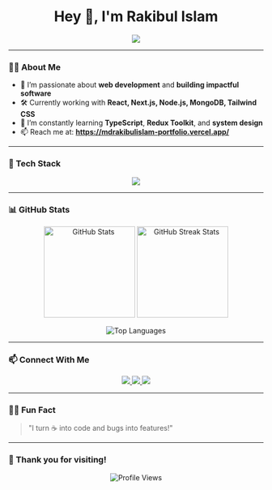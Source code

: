 <!-- README.md -->

<h1 align="center">Hey 👋, I'm Rakibul Islam</h1>

<p align="center">
  <img src="https://readme-typing-svg.demolab.com/?lines=Full%20Stack%20Web%20Developer;React%20%7C%20Next.js%20%7C%20Node.js%20%7C%20MongoDB;Love%20to%20build%20cool%20projects;Always%20learning%20new%20tech!&center=true&width=500&height=45&color=ff4c98&size=22">
</p>

---

### 👨‍💻 About Me

- 🚀 I’m passionate about **web development** and **building impactful software**
- 🛠 Currently working with **React, Next.js, Node.js, MongoDB, Tailwind CSS**
- 🌱 I’m constantly learning **TypeScript**, **Redux Toolkit**, and **system design**
- 📫 Reach me at: **https://mdrakibulislam-portfolio.vercel.app/**

---

### 🧠 Tech Stack

<p align="center">
  <img src="https://skillicons.dev/icons?i=html,css,js,ts,react,nextjs,nodejs,express,mongodb,tailwindcss,redux,git,github,vscode,figma&theme=dark" />
</p>

---

### 📊 GitHub Stats

<p align="center">
  <img src="https://github-readme-stats.vercel.app/api?username=Rakibul-Islam-R&show_icons=true&theme=radical" alt="GitHub Stats" height="180px"/>
  <img src="https://github-readme-streak-stats.herokuapp.com/?user=Rakibul-Islam-R&theme=radical" alt="GitHub Streak Stats" height="180px"/>
</p>

<p align="center">
  <img src="https://github-readme-stats.vercel.app/api/top-langs/?username=Rakibul-Islam-R&layout=compact&theme=radical" alt="Top Languages" />
</p>

---

### 📫 Connect With Me

<p align="center">
  <a href="https://www.linkedin.com/in/rakibul-islam-r/" target="_blank">
    <img src="https://img.shields.io/badge/LinkedIn-blue?style=for-the-badge&logo=linkedin&logoColor=white" />
  </a>
  <a href="mailto:rakibulislam.dev@gmail.com">
    <img src="https://img.shields.io/badge/Gmail-red?style=for-the-badge&logo=gmail&logoColor=white" />
  </a>
  <a href="https://rakibul-portfolio.vercel.app/" target="_blank">
    <img src="https://img.shields.io/badge/Portfolio-222222?style=for-the-badge&logo=vercel&logoColor=white" />
  </a>
</p>

---

### 🧑‍🚀 Fun Fact
> "I turn ☕ into code and bugs into features!"

---

### 🙌 Thank you for visiting!

<p align="center">
  <img src="https://komarev.com/ghpvc/?username=Rakibul-Islam-R&style=flat-square&color=blue" alt="Profile Views" />
</p>
